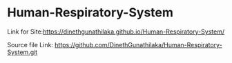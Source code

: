 # Human-Respiratory-System

Link for Site:https://dinethgunathilaka.github.io/Human-Respiratory-System/

Source file Link: https://github.com/DinethGunathilaka/Human-Respiratory-System.git
